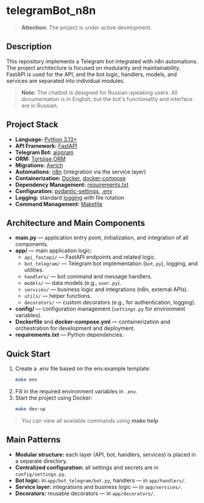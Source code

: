 # telegramBot_n8n

> **Attention:** The project is under active development.

## Description

This repository implements a Telegram bot integrated with n8n automations. The project architecture is focused on modularity and maintainability. FastAPI is used for the API, and the bot logic, handlers, models, and services are separated into individual modules.

> **Note:** The chatbot is designed for Russian-speaking users. All documentation is in English, but the bot's functionality and interface are in Russian.

## Project Stack
- **Language:** [Python 3.13+](https://www.python.org/)
- **API Framework:** [FastAPI](https://fastapi.tiangolo.com/)
- **Telegram Bot:** [aiogram](https://docs.aiogram.dev/)
- **ORM:** [Tortoise ORM](https://tortoise.github.io/toc.html)
- **Migrations:** [Aerich](https://tortoise.github.io/migration.html?h=aerich#)
- **Automations:** [n8n](https://n8n.io/) (integration via the service layer)
- **Containerization:** [Docker](https://www.docker.com/), [docker-compose](https://docs.docker.com/compose/)
- **Dependency Management:** [requirements.txt](https://pip.pypa.io/en/stable/user_guide/#requirements-files)
- **Configuration:** [pydantic-settings](https://docs.pydantic.dev/latest/integrations/pydantic_settings/), [.env](https://12factor.net/config)
- **Logging:** standard [logging](https://docs.python.org/3/library/logging.html) with file rotation
- **Command Management:** [Makefile](https://www.gnu.org/software/make/manual/make.html)

## Architecture and Main Components

- **main.py** — application entry point, initialization, and integration of all components.
- **app/** — main application logic:
    - `api_fastapi/` — FastAPI endpoints and related logic.
    - `bot_telegram/` — Telegram bot implementation (`bot.py`), logging, and utilities.
    - `handlers/` — bot command and message handlers.
    - `models/` — data models (e.g., `user.py`).
    - `services/` — business logic and integrations (n8n, external APIs).
    - `utils/` — helper functions.
    - `decorators/` — custom decorators (e.g., for authentication, logging).
- **config/** — configuration management (`settings.py` for environment variables).
- **Dockerfile** and **docker-compose.yml** — containerization and orchestration for development and deployment.
- **requirements.txt** — Python dependencies.

## Quick Start

1. Create a .env file based on the env.example template:
    ```sh
    make env
    ```
2. Fill in the required environment variables in `.env`.
3. Start the project using Docker:
    ```sh
    make dev-up
    ```

> You can view all available commands using **make help**

## Main Patterns

- **Modular structure:** each layer (API, bot, handlers, services) is placed in a separate directory.
- **Centralized configuration:** all settings and secrets are in `config/settings.py`.
- **Bot logic:** in `app/bot_telegram/bot.py`, handlers — in `app/handlers/`.
- **Service layer:** integrations and business logic — in `app/services/`.
- **Decorators:** reusable decorators — in `app/decorators/`.
